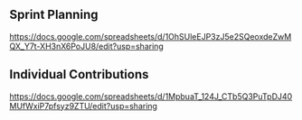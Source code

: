 
## Sprint Planning 

https://docs.google.com/spreadsheets/d/1OhSUleEJP3zJ5e2SQeoxdeZwMQX_Y7t-XH3nX6PoJU8/edit?usp=sharing

## Individual Contributions

https://docs.google.com/spreadsheets/d/1MpbuaT_124J_CTb5Q3PuTpDJ40MUfWxiP7pfsyz9ZTU/edit?usp=sharing

